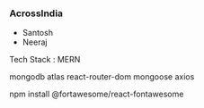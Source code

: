 ### AcrossIndia

- Santosh
- Neeraj

Tech Stack : MERN

mongodb atlas
react-router-dom
mongoose
axios

npm install @fortawesome/react-fontawesome
